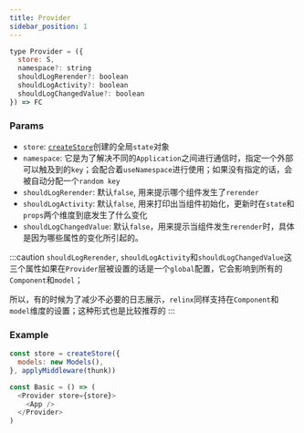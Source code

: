 ```yaml
---
title: Provider
sidebar_position: 1
---
```


```js
type Provider = ({
  store: S,
  namespace?: string
  shouldLogRerender?: boolean
  shouldLogActivity?: boolean
  shouldLogChangedValue?: boolean
}) => FC
```

### Params
- `store`: [`createStore`](store.md/#createstore)创建的全局`state`对象
- `namespace`: 它是为了解决不同的`Application`之间进行通信时，指定一个外部可以触及到的`key`；会配合着`useNamespace`进行使用；如果没有指定的话，会被自动分配一个`random key`
- `shouldLogRerender`: 默认`false`, 用来提示哪个组件发生了`rerender`
- `shouldLogActivity`: 默认`false`, 用来打印出当组件初始化，更新时在`state`和`props`两个维度到底发生了什么变化
- `shouldLogChangedValue`: 默认`false`，用来提示当组件发生`rerender`时，具体是因为哪些属性的变化所引起的。

:::caution
`shouldLogRerender`, `shouldLogActivity`和`shouldLogChangedValue`这三个属性如果在`Provider`层被设置的话是一个`global`配置，它会影响到所有的`Component`和`model`；

所以，有的时候为了减少不必要的日志展示，`relinx`同样支持在`Component`和`model`维度的设置；这种形式也是比较推荐的
:::

### Example

```js
const store = createStore({
  models: new Models(),
}, applyMiddleware(thunk))

const Basic = () => (
  <Provider store={store}>
    <App />
  </Provider>
)
```
